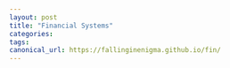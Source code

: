 ```yaml
---
layout: post
title: "Financial Systems"
categories:
tags: 
canonical_url: https://fallinginenigma.github.io/fin/
---
```

